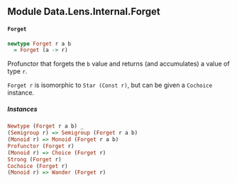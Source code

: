 ## Module Data.Lens.Internal.Forget

#### `Forget`

``` purescript
newtype Forget r a b
  = Forget (a -> r)
```

Profunctor that forgets the `b` value and returns (and accumulates) a
value of type `r`.

`Forget r` is isomorphic to `Star (Const r)`, but can be given a `Cochoice`
instance.

##### Instances
``` purescript
Newtype (Forget r a b) _
(Semigroup r) => Semigroup (Forget r a b)
(Monoid r) => Monoid (Forget r a b)
Profunctor (Forget r)
(Monoid r) => Choice (Forget r)
Strong (Forget r)
Cochoice (Forget r)
(Monoid r) => Wander (Forget r)
```


